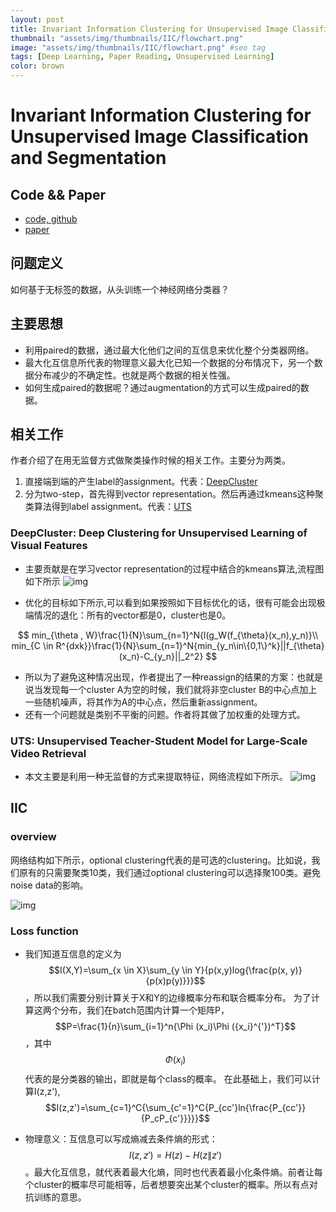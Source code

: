 ```yaml
---
layout: post
title: Invariant Information Clustering for Unsupervised Image Classification and Segmentation
thumbnail: "assets/img/thumbnails/IIC/flowchart.png"
image: "assets/img/thumbnails/IIC/flowchart.png" #seo tag
tags: [Deep Learning, Paper Reading, Unsupervised Learning]
color: brown
---
```


# Invariant Information Clustering for Unsupervised Image Classification and Segmentation

## Code && Paper
- [code, github](https://github.com/xu-ji/IIC)
- [paper](http://openaccess.thecvf.com/content_ICCV_2019/html/Ji_Invariant_Information_Clustering_for_Unsupervised_Image_Classification_and_Segmentation_ICCV_2019_paper.html)

## 问题定义
<h>如何基于无标签的数据，从头训练一个神经网络分类器？</h>

## 主要思想
- 利用paired的数据，通过最大化他们之间的互信息来优化整个分类器网络。
- 最大化互信息所代表的物理意义最大化已知一个数据的分布情况下，另一个数据分布减少的不确定性。也就是两个数据的相关性强。
- 如何生成paired的数据呢？通过augmentation的方式可以生成paired的数据。

## 相关工作
作者介绍了在用无监督方式做聚类操作时候的相关工作。主要分为两类。
1. 直接端到端的产生label的assignment。代表：[DeepCluster](http://openaccess.thecvf.com/content_ECCV_2018/html/Mathilde_Caron_Deep_Clustering_for_ECCV_2018_paper.html)
2. 分为two-step，首先得到vector representation。然后再通过kmeans这种聚类算法得到label assignment。代表：[UTS](http://openaccess.thecvf.com/content_ICCVW_2019/html/ViRaL/Liang_Unsupervised_Teacher-Student_Model_for_Large-Scale_Video_Retrieval_ICCVW_2019_paper.html)
### DeepCluster: Deep Clustering for Unsupervised Learning of Visual Features
- 主要贡献是在学习vector representation的过程中结合的kmeans算法,流程图如下所示
![img](https://upcoder.github.io/assets/img/thumbnails/IIC/DeepClustering-flowchart.png)

- 优化的目标如下所示,可以看到如果按照如下目标优化的话，很有可能会出现极端情况的退化：所有的vector都是0，cluster也是0。

$$
min_{\theta , W}\frac{1}{N}\sum_{n=1}^N{l(g_W(f_{\theta}(x_n),y_n)}\\
min_{C \in R^{dxk}}\frac{1}{N}\sum_{n=1}^N{min_{y_n\in\{0,1\}^k}||f_{\theta}(x_n)-C_{y_n}||_2^2}
$$
- 所以为了避免这种情况出现，作者提出了一种reassign的结果的方案：也就是说当发现每一个cluster A为空的时候，我们就将非空cluster B的中心点加上一些随机噪声，将其作为A的中心点，然后重新assignment。
- 还有一个问题就是类别不平衡的问题。作者将其做了加权重的处理方式。
### UTS: Unsupervised Teacher-Student Model for Large-Scale Video Retrieval
- 本文主要是利用一种无监督的方式来提取特征，网络流程如下所示。
![img](https://upcoder.github.io/assets/img/thumbnails/IIC/UST-flowchart.png)

## IIC
### overview
网络结构如下所示，optional clustering代表的是可选的clustering。比如说，我们原有的只需要聚类10类，我们通过optional clustering可以选择聚100类。避免noise data的影响。

![img](https://upcoder.github.io/assets/img/thumbnails/IIC/flowchart.png)
### Loss function
- 我们知道互信息的定义为$$I(X,Y)=\sum_{x \in X}\sum_{y \in Y}{p(x,y)log{\frac{p(x, y)}{p(x)p(y)}}}$$，所以我们需要分别计算关于X和Y的边缘概率分布和联合概率分布。
为了计算这两个分布，我们在batch范围内计算一个矩阵P，$$P=\frac{1}{n}\sum_{i=1}^n{\Phi (x_i)\Phi ({x_i}^{'})^T}$$，其中$$\Phi (x_i)$$代表的是分类器的输出，即就是每个class的概率。
在此基础上，我们可以计算I(z,z'),$$I(z,z')=\sum_{c=1}^C{\sum_{c'=1}^C{P_{cc'}ln{\frac{P_{cc'}}{P_cP_{c'}}}}}$$

- 物理意义：互信息可以写成熵减去条件熵的形式：$$I(z, z')=H(z)-H(z\|z')$$。最大化互信息，就代表着最大化熵，同时也代表着最小化条件熵。前者让每个cluster的概率尽可能相等，后者想要突出某个cluster的概率。所以有点对抗训练的意思。
